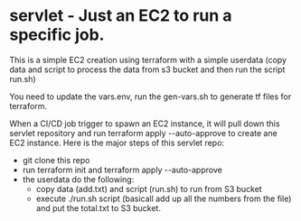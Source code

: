 # servlet - Just an EC2 to run a specific job.
This is a simple EC2 creation using terraform with a simple userdata (copy data and script to process the data from s3 bucket and then run the script run.sh)

You need to update the vars.env, run the gen-vars.sh to generate tf files for terraform.

When a CI/CD job trigger to spawn an EC2 instance, it will pull down this servlet repository and run terraform apply --auto-approve to create ane EC2 instance.  Here is the major steps of this servlet repo:
*  git clone this repo
*  run terraform init and terraform apply --auto-approve
*  the userdata do the following:
   *  copy data (add.txt) and script (run.sh) to run from S3 bucket
   *  execute ./run.sh script (basicall add up all the numbers from the file) and put the total.txt to S3 bucket.
